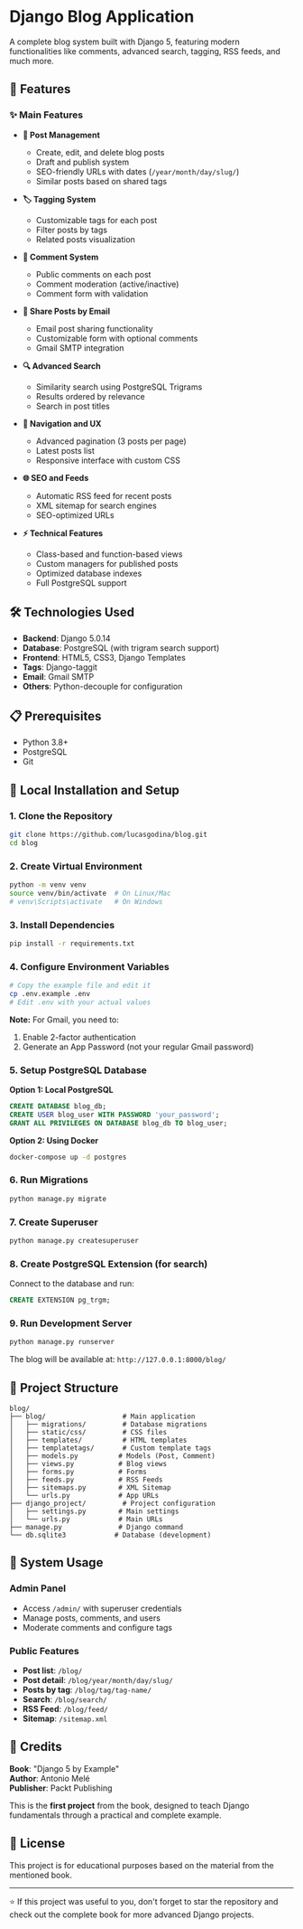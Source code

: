 # Django Blog Application

A complete blog system built with Django 5, featuring modern functionalities like comments, advanced search, tagging, RSS feeds, and much more.


## 🚀 Features

### ✨ Main Features

- **📝 Post Management**
  - Create, edit, and delete blog posts
  - Draft and publish system
  - SEO-friendly URLs with dates (`/year/month/day/slug/`)
  - Similar posts based on shared tags

- **🏷️ Tagging System**
  - Customizable tags for each post
  - Filter posts by tags
  - Related posts visualization

- **💬 Comment System**
  - Public comments on each post
  - Comment moderation (active/inactive)
  - Comment form with validation

- **📧 Share Posts by Email**
  - Email post sharing functionality
  - Customizable form with optional comments
  - Gmail SMTP integration

- **🔍 Advanced Search**
  - Similarity search using PostgreSQL Trigrams
  - Results ordered by relevance
  - Search in post titles

- **📱 Navigation and UX**
  - Advanced pagination (3 posts per page)
  - Latest posts list
  - Responsive interface with custom CSS

- **🌐 SEO and Feeds**
  - Automatic RSS feed for recent posts
  - XML sitemap for search engines
  - SEO-optimized URLs

- **⚡ Technical Features**
  - Class-based and function-based views
  - Custom managers for published posts
  - Optimized database indexes
  - Full PostgreSQL support

## 🛠️ Technologies Used

- **Backend**: Django 5.0.14
- **Database**: PostgreSQL (with trigram search support)
- **Frontend**: HTML5, CSS3, Django Templates
- **Tags**: Django-taggit
- **Email**: Gmail SMTP
- **Others**: Python-decouple for configuration

## 📋 Prerequisites

- Python 3.8+
- PostgreSQL
- Git

## 🚀 Local Installation and Setup

### 1. Clone the Repository
```bash
git clone https://github.com/lucasgodina/blog.git
cd blog
```

### 2. Create Virtual Environment
```bash
python -m venv venv
source venv/bin/activate  # On Linux/Mac
# venv\Scripts\activate   # On Windows
```

### 3. Install Dependencies
```bash
pip install -r requirements.txt
```

### 4. Configure Environment Variables
```bash
# Copy the example file and edit it
cp .env.example .env
# Edit .env with your actual values
```
**Note:** For Gmail, you need to:
1. Enable 2-factor authentication
2. Generate an App Password (not your regular Gmail password)

### 5. Setup PostgreSQL Database

**Option 1: Local PostgreSQL**
```sql
CREATE DATABASE blog_db;
CREATE USER blog_user WITH PASSWORD 'your_password';
GRANT ALL PRIVILEGES ON DATABASE blog_db TO blog_user;
```

**Option 2: Using Docker**
```bash
docker-compose up -d postgres
```

### 6. Run Migrations
```bash
python manage.py migrate
```

### 7. Create Superuser
```bash
python manage.py createsuperuser
```

### 8. Create PostgreSQL Extension (for search)
Connect to the database and run:
```sql
CREATE EXTENSION pg_trgm;
```

### 9. Run Development Server
```bash
python manage.py runserver
```

The blog will be available at: `http://127.0.0.1:8000/blog/`

## 📁 Project Structure

```
blog/
├── blog/                   # Main application
│   ├── migrations/         # Database migrations
│   ├── static/css/         # CSS files
│   ├── templates/          # HTML templates
│   ├── templatetags/       # Custom template tags
│   ├── models.py          # Models (Post, Comment)
│   ├── views.py           # Blog views
│   ├── forms.py           # Forms
│   ├── feeds.py           # RSS Feeds
│   ├── sitemaps.py        # XML Sitemap
│   └── urls.py            # App URLs
├── django_project/         # Project configuration
│   ├── settings.py        # Main settings
│   └── urls.py            # Main URLs
├── manage.py              # Django command
└── db.sqlite3            # Database (development)
```

## 🎯 System Usage

### Admin Panel
- Access `/admin/` with superuser credentials
- Manage posts, comments, and users
- Moderate comments and configure tags

### Public Features
- **Post list**: `/blog/`
- **Post detail**: `/blog/year/month/day/slug/`
- **Posts by tag**: `/blog/tag/tag-name/`
- **Search**: `/blog/search/`
- **RSS Feed**: `/blog/feed/`
- **Sitemap**: `/sitemap.xml`

## 📖 Credits

**Book**: "Django 5 by Example"  
**Author**: Antonio Melé  
**Publisher**: Packt Publishing  

This is the **first project** from the book, designed to teach Django fundamentals through a practical and complete example.

## 📄 License

This project is for educational purposes based on the material from the mentioned book.

---

⭐ If this project was useful to you, don't forget to star the repository and check out the complete book for more advanced Django projects.